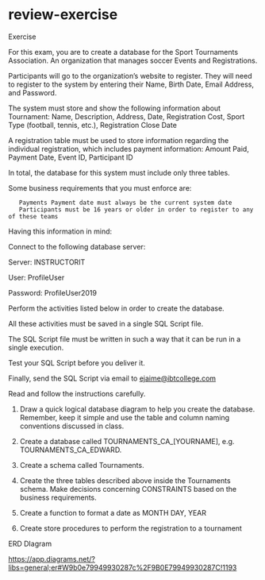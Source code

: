 # review-exercise

Exercise

For this exam, you are to create a database for the Sport Tournaments Association. An organization that manages soccer Events and Registrations.

Participants will go to the organization’s website to register. They will need to register to the system by entering their Name, Birth Date, Email Address, and Password.

The system must store and show the following information about Tournament: Name, Description, Address, Date, Registration Cost, Sport Type (football, tennis, etc.), Registration Close Date

A registration table must be used to store information regarding the individual registration, which includes payment information: Amount Paid, Payment Date, Event ID, Participant ID

In total, the database for this system must include only three tables.

Some business requirements that you must enforce are:

       Payments Payment date must always be the current system date
       Participants must be 16 years or older in order to register to any of these teams


Having this information in mind:


   Connect to the following database server:

   Server: INSTRUCTORIT

   User: ProfileUser

   Password: ProfileUser2019


Perform the activities listed below in order to create the database.

   All these activities must be saved in a single SQL Script file.

   The SQL Script file must be written in such a way that it can be run in a single execution. 

   Test your SQL Script before you deliver it.

   Finally, send the SQL Script via email to ejaime@ibtcollege.com


Read and follow the instructions carefully. 


1) Draw a quick logical database diagram to help you create the database. Remember, keep it simple and use the table and column naming conventions discussed in class.

2) Create a database called TOURNAMENTS_CA_[YOURNAME], e.g. TOURNAMENTS_CA_EDWARD.

3) Create a schema called Tournaments.

4) Create the three tables described above inside the Tournaments schema. Make decisions concerning CONSTRAINTS based on the business requirements.

5) Create a function to format a date as MONTH DAY, YEAR

6) Create store procedures to perform the registration to a tournament

ERD DIagram

https://app.diagrams.net/?libs=general;er#W9b0e79949930287c%2F9B0E79949930287C!1193
